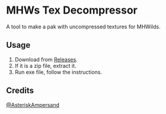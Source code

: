# MHWs Tex Decompressor

A tool to make a pak with uncompressed textures for MHWilds.

## Usage

1. Download from [Releases](https://github.com/eigeen/mhws-tex-decompressor/releases).
2. If it is a zip file, extract it.
3. Run exe file, follow the instructions.

## Credits

[@AsteriskAmpersand](https://github.com/AsteriskAmpersand)
